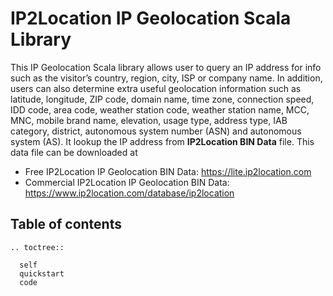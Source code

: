 # IP2Location IP Geolocation Scala Library

This IP Geolocation Scala library allows user to query an IP address for info such as the visitor’s country, region, city, ISP or company name. In addition, users can also determine extra useful geolocation information such as latitude, longitude, ZIP code, domain name, time zone, connection speed, IDD code, area code, weather station code, weather station name, MCC, MNC, mobile brand name, elevation, usage type, address type, IAB category, district, autonomous system number (ASN) and autonomous system (AS). It lookup the IP address from **IP2Location BIN Data** file. This data file can be downloaded at

* Free IP2Location IP Geolocation BIN Data: <https://lite.ip2location.com>
* Commercial IP2Location IP Geolocation BIN Data: <https://www.ip2location.com/database/ip2location>

## Table of contents
 ```{eval-rst}
 .. toctree::

   self
   quickstart
   code
 ```